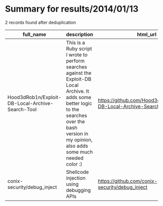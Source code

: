 
# Summary for results/2014/01/13
    
2 records found after deduplication

| full_name | description | html_url | matched_list | matched_count | pushed_at | size | stargazers_count | language | forks_count |
|--------------------------------------------------|------------------------------------------------------------------------------------------------------------------------------------------------------------------------------------------------------------|---------------------------------------------------------------------|----------------|-----------------|---------------------------|--------|--------------------|------------|---------------|
| Hood3dRob1n/Exploit-DB-Local-Archive-Search-Tool | This is a Ruby script I wrote to perform searches against the Exploit-DB Local Archive. It adds some better logic to the searches over the bash version in my opinion, also adds some much needed color :) | https://github.com/Hood3dRob1n/Exploit-DB-Local-Archive-Search-Tool | ['exploit'] | 1 | 2014-01-13 20:33:08+00:00 | 128 | 2 | Ruby | 7 |
| conix-security/debug_inject | Shellcode injection using debugging APIs | https://github.com/conix-security/debug_inject | ['shellcode'] | 1 | 2014-01-13 13:16:58+00:00 | 144 | 17 | nan | 19 |
